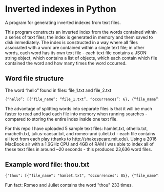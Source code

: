 # Inverted indexes in Python
A program for generating inverted indexes from text files.

This program constructs an inverted index from the words contained within a series of text files; the index is generated in memory and them saved to disk immediately. The index is constructed in a way where all files associated with a word are contained within a single text file; in other words, each word has its own text file - each text file contains a JSON string object, which contains a list of objects, which each contain which file contained the word and how many times the word occurred.

## Word file structure
The word “hello” found in files: file_1.txt and file_2.txt
```html
{“hello”: [{“file_name”: “file_1.txt”, “occurrences”: 6}, {“file_name”: “file_2.txt”, “occurrences”: 2}]}
```

The advantage of splitting words into separate files is that it will be much faster to read and load each file into memory when running searches - compared to storing the entire index inside one text file.

For this repo I have uploaded 5 sample text files: hamlet.txt, othello.txt, macbeth.txt, julius-caesar.txt, and romeo-and-juliet.txt - each file contains all text from each play (thanks to http://shakespeare.mit.edu).
Using a 2016 MacBook air with a 1.6GHz CPU and 4GB of RAM I was able to index all of these text files in around ~20 seconds - this produced 23,636 word files.

## Example word file: thou.txt
```html
{"thou": [{"file_name": "hamlet.txt", "occurrences": 85}, {"file_name": "julius-caesar.txt", "occurrences": 101}, {"file_name": "macbeth.txt", "occurrences": 65}, {"file_name": "othello.txt", "occurrences": 115}, {"file_name": "romeo-and-juliet.txt", "occurrences": 233}]}
```

Fun fact: Romeo and Juliet contains the word "thou" 233 times.
